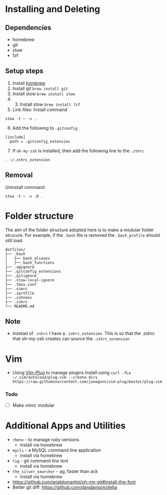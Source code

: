# Installing and Deleting

## Dependencies

- homebrew
- git
- stow
- fzf

## Setup steps

1. Install [hombrew ](https://brew.sh/)
2. Install git `brew install git`
3. Install stow `brew install stow`
4. 3. Install stow `brew install fzf`
5. Link files: Install command
```
stow -t ~ -v .
```
6. Add the following to `.gitconfig`

```
[include]
  path = .gitconfig_extension
```

7. If `oh-my-zsh` is installed, then add the following line to the `.zshrc`

```
. ~/.zshrc_extension
```

## Removal

Uninstall command

```
stow -t ~ -v -D .
```

# Folder structure

The aim of the folder structure adopted here is to make a modular folder strucure.
For example, if the `.bash` file is removed the `.bash_profile` should still load.

```
dotfiles/
├── .bash
│   ├── bash_aliases
│   ├── bash_functions
├── .agignore
├── .gitconfig_extensions
├── .gitignore
├── .stow-local-ignore
├── .tmux.conf
├── .vimrc
├── .zprofile
├── .zshnenv
├── .zshrc
└── README.md
```

## Note

- Instead of `.zshrc` I have a `.zshrc_extension`. This is so that the .zshrc that oh-my-zsh creates can source the `.zshrc_extension`

# Vim

- Using [Vim-Plug](https://github.com/junegunn/vim-plug) to manage plugins
  Install using `curl -fLo ~/.vim/autoload/plug.vim --create-dirs https://raw.githubusercontent.com/junegunn/vim-plug/master/plug.vim`

### Todo

- [ ] Make vimrc modular

# Additional Apps and Utilities

- `rbenv` - to manage ruby versions
  - install via homebrew
- `mycli` - a MySQL command line application
  - install via homebrew
- `tig` - git command line tool
  - install via homebrew
- `the_silver_searcher` - ag, faster than ack
  - install via homebrew
- https://github.com/arialdomartini/oh-my-git#install-the-font
- Better git diff: https://github.com/dandavison/delta
